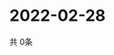# 2022-02-28
  共 0条

  <!-- BEGIN -->
  <!-- 最后更新时间Mon Feb 28 2022 13:11:57 GMT+0000 (Coordinated Universal Time) -->
  
  <!-- END -->
  
  